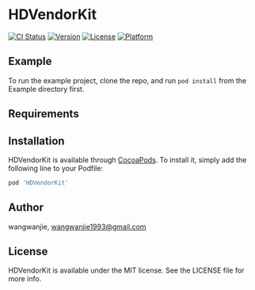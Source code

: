 # HDVendorKit

[![CI Status](https://img.shields.io/travis/wangwanjie/HDVendorKit.svg?style=flat)](https://travis-ci.org/wangwanjie/HDVendorKit)
[![Version](https://img.shields.io/cocoapods/v/HDVendorKit.svg?style=flat)](https://cocoapods.org/pods/HDVendorKit)
[![License](https://img.shields.io/cocoapods/l/HDVendorKit.svg?style=flat)](https://cocoapods.org/pods/HDVendorKit)
[![Platform](https://img.shields.io/cocoapods/p/HDVendorKit.svg?style=flat)](https://cocoapods.org/pods/HDVendorKit)

## Example

To run the example project, clone the repo, and run `pod install` from the Example directory first.

## Requirements

## Installation

HDVendorKit is available through [CocoaPods](https://cocoapods.org). To install
it, simply add the following line to your Podfile:

```ruby
pod 'HDVendorKit'
```

## Author

wangwanjie, wangwanjie1993@gmail.com

## License

HDVendorKit is available under the MIT license. See the LICENSE file for more info.
